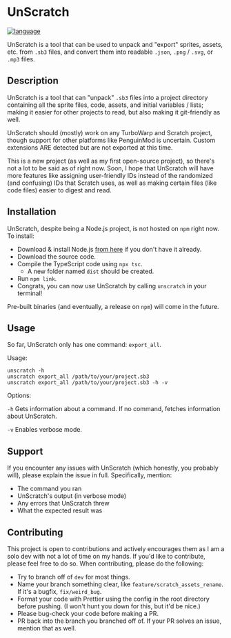 # UnScratch
[![language](https://img.shields.io/badge/language-TypeScript-blue)](https://www.typescriptlang.org/)

UnScratch is a tool that can be used to unpack and "export" sprites, assets, etc. from `.sb3` files, and convert them into readable `.json`, `.png` / `.svg`, or `.mp3` files.

## Description

UnScratch is a tool that can "unpack" `.sb3` files into a project directory containing all the sprite
files, code, assets, and initial variables / lists; making it easier for other projects to read, but also
making it git-friendly as well.

UnScratch should (mostly) work on any TurboWarp and Scratch project, though support for other platforms
like PenguinMod is uncertain. 
Custom extensions ARE detected but are not exported at this time.

This is a new project (as well as my first open-source project), so there's not a lot to be said as of right now.
Soon, I hope that UnScratch will have more features like assigning user-friendly IDs instead of the
randomized (and confusing) IDs that Scratch uses, as well as making certain files (like code files)
easier to digest and read.

## Installation

UnScratch, despite being a Node.js project, is not hosted on `npm` right now. To install:
* Download & install Node.js [from here](https://nodejs.org/) if you don't have it already.
* Download the source code.
* Compile the TypeScript code using `npx tsc`.
  * A new folder named `dist` should be created.
* Run `npm link`.
* Congrats, you can now use UnScratch by calling `unscratch` in your terminal!

Pre-built binaries (and eventually, a release on `npm`) will come in the future.

## Usage

So far, UnScratch only has one command: `export_all`.

Usage:
```
unscratch -h
unscratch export_all /path/to/your/project.sb3
unscratch export_all /path/to/your/project.sb3 -h -v
```

Options:

`-h` Gets information about a command. If no command, fetches information about UnScratch.

`-v` Enables verbose mode.

## Support

If you encounter any issues with UnScratch (which honestly, you probably will), please explain
the issue in full. Specifically, mention:

* The command you ran
* UnScratch's output (in verbose mode)
* Any errors that UnScratch threw
* What the expected result was

## Contributing

This project is open to contributions and actively encourages them as I am a solo dev with not a lot
of time on my hands. If you'd like to contribute, please feel free to do so. When contributing, please do
the following:

* Try to branch off of `dev` for most things.
* Name your branch something clear, like `feature/scratch_assets_rename`. If it's a bugfix, `fix/weird_bug`.
* Format your code with Prettier using the config in the root directory before pushing. (I won't hunt you down for this, but it'd be nice.)
* Please bug-check your code before making a PR.
* PR back into the branch you branched off of. If your PR solves an issue, mention that as well.
